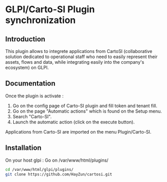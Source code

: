 # GLPI/Carto-SI Plugin synchronization

## Introduction

This plugin allows to integrete applications from CartoSI (collaborative solution dedicated to operational staff who need to easily represent their assets, flows and data, while integrating easily into the company's ecosystem) on GLPI.

## Documentation

Once the plugin is activate :
1. Go on the config page of Carto-SI plugin and fill token and tenant fill.
2. Go on the page "Automatic actions" which is found on the Setup menu.
3. Search "Carto-SI".
4. Launch the automatic action (click on the execute button).

Applications from Carto-SI are imported on the menu Plugin/Carto-SI.


## Installation

On your host glpi :
Go on /var/www/html/plugins/
```sh
cd /var/www/html/glpi/plugins/
git clone https://github.com/HayZun/cartosi.git
```
